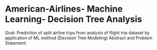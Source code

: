 # American-Airlines- Machine Learning- Decision Tree Analysis
Goal: Prediction of split airline trips from analysis of flight trip dataset by application of ML method (Decision Tree Modeling)
Abstract and Problem Statement: 
